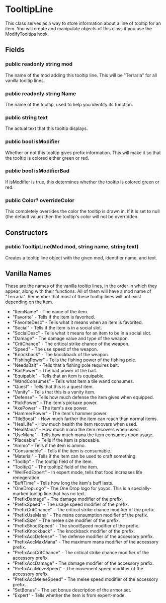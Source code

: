 # TooltipLine

This class serves as a way to store information about a line of tooltip for an item. You will create and manipulate objects of this class if you use the ModifyTooltips hook.

## Fields

### public readonly string mod

The name of the mod adding this tooltip line. This will be "Terraria" for all vanilla tooltip lines.

### public readonly string Name

The name of the tooltip, used to help you identify its function.

### public string text

The actual text that this tooltip displays.

### public bool isModifier

Whether or not this tooltip gives prefix information. This will make it so that the tooltip is colored either green or red.

### public bool isModifierBad

If isModifier is true, this determines whether the tooltip is colored green or red.

### public Color? overrideColor

This completely overrides the color the tooltip is drawn in. If it is set to null (the default value) then the tooltip's color will not be overridden.

## Constructors

### public TooltipLine(Mod mod, string name, string text)

Creates a tooltip line object with the given mod, identifier name, and text.

## Vanilla Names

These are the names of the vanilla tooltip lines, in the order in which they appear, along with their functions. All of them will have a mod name of "Terraria". Remember that most of these tooltip lines will not exist depending on the item.

- "ItemName" - The name of the item.
- "Favorite" - Tells if the item is favorited.
- "FavoriteDesc" - Tells what it means when an item is favorited.
- "Social" - Tells if the item is in a social slot.
- "SocialDesc" - Tells what it means for an item to be in a social slot.
- "Damage" - The damage value and type of the weapon.
- "CritChance" - The critical strike chance of the weapon.
- "Speed" - The use speed of the weapon.
- "Knockback" - The knockback of the weapon.
- "FishingPower" - Tells the fishing power of the fishing pole.
- "NeedsBait" - Tells that a fishing pole requires bait.
- "BaitPower" - The bait power of the bait.
- "Equipable" - Tells that an item is equipable.
- "WandConsumes" - Tells what item a tile wand consumes.
- "Quest" - Tells that this is a quest item.
- "Vanity" - Tells that this is a vanity item.
- "Defense" - Tells how much defense the item gives when equipped.
- "PickPower" - The item's pickaxe power.
- "AxePower" - The item's axe power.
- "HammerPower" - The item's hammer power.
- "TileBoost" - How much farther the item can reach than normal items.
- "HealLife" - How much health the item recovers when used.
- "HealMana" - How much mana the item recovers when used.
- "UseMana" - Tells how much mana the item consumes upon usage.
- "Placeable" - Tells if the item is placeable.
- "Ammo" - Tells if the item is ammo.
- "Consumable" - Tells if the item is consumable.
- "Material" - Tells if the item can be used to craft something.
- "Tooltip" - The tooltip field of the item.
- "Tooltip2" - The tooltip2 field of the item.
- "WellFedExpert" - In expert mode, tells that food increases life renegeration.
- "BuffTime" - Tells how long the item's buff lasts.
- "OneDropLogo" - The One Drop logo for yoyos. This is a specially-marked tooltip line that has no text.
- "PrefixDamage" - The damage modifier of the prefix.
- "PrefixSpeed" - The usage speed modifier of the prefix.
- "PrefixCritChance" - The critical strike chance modifier of the prefix.
- "PrefixUseMana" - The mana consumption modifier of the prefix.
- "PrefixSize" - The melee size modifier of the prefix.
- "PrefixShootSpeed" - The shootSpeed modifier of the prefix.
- "PrefixKnockback" - The knockback modifier of the prefix.
- "PrefixAccDefense" - The defense modifier of the accessory prefix.
- "PrefixAccMaxMana" - The maximum mana modifier of the accessory prefix.
- "PrefixAccCritChance" - The critical strike chance modifier of the accessory prefix.
- "PrefixAccDamage" - The damage modifier of the accessory prefix.
- "PrefixAccMoveSpeed" - The movement speed modifier of the accessory prefix.
- "PrefixAccMeleeSpeed" - The melee speed modifier of the accessory prefix.
- "SetBonus" - The set bonus description of the armor set.
- "Expert" - Tells whether the item is from expert-mode.